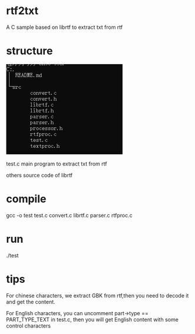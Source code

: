 # rtf2txt
A C sample based on librtf to extract txt from rtf
# structure
![alt text](image.png)

test.c main program to extract txt from rtf

others source code of librtf

# compile
gcc -o test test.c convert.c librtf.c parser.c rtfproc.c

# run
./test

# tips
For chinese characters, we extract GBK from rtf,then you need to decode it and get the content.

For English characters, you can uncomment part->type == PART_TYPE_TEXT in test.c, then you will get English content with some control characters